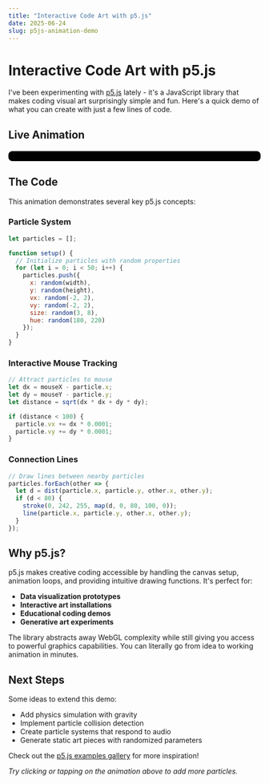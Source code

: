 ```yaml
---
title: "Interactive Code Art with p5.js"
date: 2025-06-24
slug: p5js-animation-demo
---
```


# Interactive Code Art with p5.js

I've been experimenting with [p5.js](https://p5js.org/) lately - it's a JavaScript library that makes coding visual art surprisingly simple and fun. Here's a quick demo of what you can create with just a few lines of code.

## Live Animation

<div id="p5-container" style="text-align: center; margin: 20px auto; padding: 10px; border-radius: 8px; overflow: hidden; background: #000; max-width: 100%; box-sizing: border-box;"></div>

<script src="https://cdnjs.cloudflare.com/ajax/libs/p5.js/1.7.0/p5.min.js"></script>
<script>
let particles = [];
let mouseHistory = [];

function setup() {
  // Make canvas responsive to container size
  let containerWidth = document.getElementById('p5-container').offsetWidth;
  let canvasWidth = min(containerWidth - 20, 800); // 10px padding on each side
  let canvasHeight = min(canvasWidth * 0.5, 400); // Maintain aspect ratio, max 400px
  
  let canvas = createCanvas(canvasWidth, canvasHeight);
  canvas.parent('p5-container');
  
  // Adjust particle count for smaller screens
  let particleCount = width < 600 ? 30 : 50;
  
  // Initialize particles
  for (let i = 0; i < particleCount; i++) {
    particles.push({
      x: random(width),
      y: random(height),
      vx: random(-2, 2),
      vy: random(-2, 2),
      size: random(3, 8),
      hue: random(180, 220)
    });
  }
}

// Handle window resize
function windowResized() {
  let containerWidth = document.getElementById('p5-container').offsetWidth;
  let canvasWidth = min(containerWidth - 20, 800);
  let canvasHeight = min(canvasWidth * 0.5, 400);
  resizeCanvas(canvasWidth, canvasHeight);
}

function draw() {
  background(10, 10, 26, 25); // Fading trail effect
  
  // Track mouse/touch position
  let currentX = mouseX;
  let currentY = mouseY;
  
  // Handle touch on mobile
  if (touches.length > 0) {
    currentX = touches[0].x;
    currentY = touches[0].y;
  }
  
  if (currentX > 0 && currentX < width && currentY > 0 && currentY < height) {
    mouseHistory.push({x: currentX, y: currentY});
    if (mouseHistory.length > 20) {
      mouseHistory.splice(0, 1);
    }
  }
  
  // Draw mouse trail
  noFill();
  for (let i = 0; i < mouseHistory.length - 1; i++) {
    let alpha = map(i, 0, mouseHistory.length, 0, 255);
    stroke(0, 242, 255, alpha);
    strokeWeight(map(i, 0, mouseHistory.length, 1, 5));
    if (mouseHistory[i + 1]) {
      line(mouseHistory[i].x, mouseHistory[i].y, 
           mouseHistory[i + 1].x, mouseHistory[i + 1].y);
    }
  }
  
  // Update and draw particles
  particles.forEach(particle => {
    // Move particles
    particle.x += particle.vx;
    particle.y += particle.vy;
    
    // Bounce off edges
    if (particle.x <= 0 || particle.x >= width) particle.vx *= -1;
    if (particle.y <= 0 || particle.y >= height) particle.vy *= -1;
    
    // Attract to mouse/touch
    if (currentX > 0 && currentX < width) {
      let dx = currentX - particle.x;
      let dy = currentY - particle.y;
      let distance = sqrt(dx * dx + dy * dy);
      
      if (distance < 100) {
        particle.vx += dx * 0.0001;
        particle.vy += dy * 0.0001;
      }
    }
    
    // Draw particle
    fill(particle.hue, 70, 100, 180);
    noStroke();
    ellipse(particle.x, particle.y, particle.size);
    
    // Draw connections between nearby particles
    particles.forEach(other => {
      let d = dist(particle.x, particle.y, other.x, other.y);
      if (d < 80) {
        stroke(0, 242, 255, map(d, 0, 80, 100, 0));
        strokeWeight(0.5);
        line(particle.x, particle.y, other.x, other.y);
      }
    });
  });
  
  // Instructions (responsive text size)
  fill(224, 224, 224, 150);
  noStroke();
  textAlign(CENTER);
  textSize(width < 600 ? 12 : 14);
  let instructionText = width < 600 ? "Tap to add particles" : "Move your mouse around to interact with the particles";
  text(instructionText, width/2, height - 20);
}

function mousePressed() {
  addParticleAtPosition(mouseX, mouseY);
}

function touchStarted() {
  // Handle touch events for mobile - only if touch is within canvas
  if (touches.length > 0) {
    let touch = touches[0];
    // Only add particle if touch is within canvas bounds
    if (touch.x >= 0 && touch.x <= width && touch.y >= 0 && touch.y <= height) {
      addParticleAtPosition(touch.x, touch.y);
      // Only prevent default for touches within the canvas
      return false;
    }
  }
  // Allow normal scrolling for touches outside canvas
  return true;
}

function addParticleAtPosition(x, y) {
  // Add new particle at specified position
  if (x > 0 && x < width && y > 0 && y < height) {
    particles.push({
      x: x,
      y: y,
      vx: random(-3, 3),
      vy: random(-3, 3),
      size: random(4, 10),
      hue: random(180, 220)
    });
    
    // Limit particle count (lower limit for mobile)
    let maxParticles = width < 600 ? 75 : 100;
    if (particles.length > maxParticles) {
      particles.splice(0, 1);
    }
  }
}
</script>

## The Code

This animation demonstrates several key p5.js concepts:

### Particle System
```javascript
let particles = [];

function setup() {
  // Initialize particles with random properties
  for (let i = 0; i < 50; i++) {
    particles.push({
      x: random(width),
      y: random(height),
      vx: random(-2, 2),
      vy: random(-2, 2),
      size: random(3, 8),
      hue: random(180, 220)
    });
  }
}
```

### Interactive Mouse Tracking
```javascript
// Attract particles to mouse
let dx = mouseX - particle.x;
let dy = mouseY - particle.y;
let distance = sqrt(dx * dx + dy * dy);

if (distance < 100) {
  particle.vx += dx * 0.0001;
  particle.vy += dy * 0.0001;
}
```

### Connection Lines
```javascript
// Draw lines between nearby particles
particles.forEach(other => {
  let d = dist(particle.x, particle.y, other.x, other.y);
  if (d < 80) {
    stroke(0, 242, 255, map(d, 0, 80, 100, 0));
    line(particle.x, particle.y, other.x, other.y);
  }
});
```

## Why p5.js?

p5.js makes creative coding accessible by handling the canvas setup, animation loops, and providing intuitive drawing functions. It's perfect for:

- **Data visualization prototypes**
- **Interactive art installations** 
- **Educational coding demos**
- **Generative art experiments**

The library abstracts away WebGL complexity while still giving you access to powerful graphics capabilities. You can literally go from idea to working animation in minutes.

## Next Steps

Some ideas to extend this demo:
- Add physics simulation with gravity
- Implement particle collision detection
- Create particle systems that respond to audio
- Generate static art pieces with randomized parameters

Check out the [p5.js examples gallery](https://p5js.org/examples/) for more inspiration!

*Try clicking or tapping on the animation above to add more particles.*